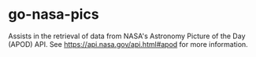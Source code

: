 # go-nasa-pics
Assists in the retrieval of data from NASA's Astronomy Picture of the Day (APOD) API.  See https://api.nasa.gov/api.html#apod for more information.
